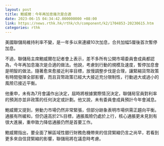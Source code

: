 ```yaml
---
layout: post
title: 鮑威爾：今年再加息幾次是合適
date: 2023-06-15 04:34:42.000000000 +08:00
link: https://news.rthk.hk/rthk/ch/component/k2/1704853-20230615.htm
categories: rthk
---
```


美國聯儲局維持利率不變，是一年多以來連續10次加息，合共加幅5厘後首次暫停加息。

不過，聯儲局主席鮑威爾在記者會上表示，差不多所有公開市場委員會成員都認為，今年再加息幾次是合適的做法。他說，考慮到行動的規模及速度，暫停加息會是明智的做法，隨著愈來愈接近利率目標，放慢調整步伐是合理，讓緊縮貨幣政策有時間發揮全部影響，而且貨幣政策已經大大接近充分限制性，行動過大或過小的風險已接近平衡。

他重申，未有為7月會議作出決定，屆時將根據實際情況決定，聯儲局官員對利率的預測亦並非政策的任何決定或計劃。他又說，未有委員會成員預計今年會減息。

鮑威爾又提到，勞動力市場仍然非常緊張，但部分跡象表明市場供需正趨向平衡。通脹有所緩和，但仍遠高於2%目標，通脹風險仍處於上行，核心通脹更未見到有很大進展，重申致力降低通脹仍然是首要工作。

鮑威爾指出，要全面了解區域性銀行財務危機帶來的信貸緊縮仍言之尚早，若看到更多來自信貸緊縮的影響，聯儲局將在議息時考慮。
